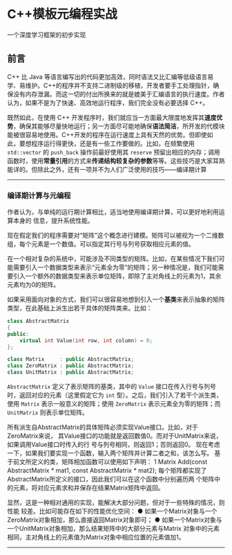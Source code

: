 # C++模板元编程实战

一个深度学习框架的初步实现



## 前言

C++ 比 Java 等语言编写出的代码更加高效，同时语法又比汇编等低级语言易学、易维护。C++的程序并不支持二进制级的移植，开发者要手工处理指针，确保没有内存泄漏。而这一切的付出所换来的就是媲美于汇编语言的执行速度。作者认为，如果不是为了快速、高效地运行程序，我们完全没有必要选择 C++。

既然如此，在使用 C++ 开发程序时，我们就应当一方面最大限度地发挥其**速度优势**，确保其能够尽量快地运行；另一方面尽可能地确保**语法简洁**，所开发的代模块能被很容易地使用。C++开发的程序在运行速度上具有天然的优势。但即使如此，要想程序运行得更快，还是有一些工作要做的。比如，在频繁使用 `std::vector` 的 `push_back` 操作前最好使用其 `reserve` 预留出相应的内存；调用函数时，使用**常量引用**的方式来**传递结构较复杂的参数**等等。这些技巧是大家耳熟能详的。但除此之外，还有一项并不为人们广泛使用的技巧——编译期计算

---

### 编译期计算与元编程

作者认为，与单纯的运行期计算相比，适当地使用编译期计算，可以更好地利用运算本身的
信息，提升系统性能。

现在假定我们的程序需要对“矩阵”这个概念进行建模。矩阵可以被视为一个二维数组，每个元素是一个数值。可以指定其行号与列号获取相应元素的值。

在一个相对复杂的系统中，可能涉及不同类型的矩阵。比如，在某些情况下我们可能需要引入一个数据类型来表示“元素全为零”的矩阵；另一种情况是，我们可能需要引入一个额外的数据类型来表示单位矩阵，即除了主对角线上的元素为1，其余元素均为0的矩阵。

如果采用面向对象的方式，我们可以很容易地想到引入一个**基类**来表示抽象的矩阵类型，在此基础上派生出若干具体的矩阵类来。比如：

```c++
class AbstractMatrix
{
public:
	virtual int Value(int row, int column) = 0;
};

class Matrix 	 : public AbstractMatrix;
class ZeroMatrix : public AbstractMatrix;
class UnitMatrix : public AbstractMatrix;
```



`AbstractMatrix` 定义了表示矩阵的基类，其中的 `Value` 接口在传入行号与列号时，返回对应的元素（这里假定它为 `int` 型）。之后，我们引入了若干个派生类，使用 `Matrix` 表示一般意义的矩阵；使用 `ZeroMatrix` 表示元素全为零的矩阵；而 `UnitMatrix` 则表示单位矩阵。

所有派生自AbstractMatrix的具体矩阵必须实现Value接口。比如，对于ZeroMatrix来说，
其Value接口的功能就是返回数值0。而对于UnitMatrix来说，如果调用Value接口时传入的行
号与列号相同，则返回1；否则返回0。
现在考虑一下，如果我们要实现一个函数，输入两个矩阵并计算二者之和，该怎么写。
基于前文所定义的类，矩阵相加函数可以使用如下声明：
1 Matrix Add(const AbstractMatrix * mat1, const AbstractMatrix * mat2);
每个矩阵都实现了AbstractMatrix所定义的接口，因此我们可以在这个函数中分别遍历两
个矩阵中的元素，将对应元素求和并保存在结果Matrix矩阵中返回。



显然，这是一种相对通用的实现，能解决大部分问题，但对于一些特殊的情况，则性能
较差。比如可能存在如下的性能优化空间：
● 如果一个Matrix对象与一个ZeroMatrix对象相加，那么直接返回Matrix对象即可；
● 如果一个Matrix对象与一个UnitMatrix对象相加，那么结果矩阵中的大部分元素与Matrix
对象中的元素相同，主对角线上的元素值为Matrix对象中相应位置的元素值加1。



---